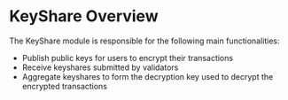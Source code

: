# KeyShare Overview

The KeyShare module is responsible for the following main functionalities:

- Publish public keys for users to encrypt their transactions
- Receive keyshares submitted by validators
- Aggregate keyshares to form the decryption key used to decrypt the encrypted transactions
